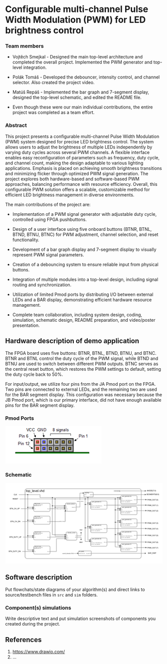 # Configurable multi-channel Pulse Width Modulation (PWM) for LED brightness control

### Team members

* Vojtěch Smejkal -  Designed the main top-level architecture and completed the overall project. Implemented the PWM generator and top-level integration.
* Polák Tomáš - Developed the debouncer, intensity control, and channel selector. Also created the project video.
* Matúš Repáš - Implemented the bar graph and 7-segment display, designed the top-level schematic, and edited the README file.

* Even though these were our main individual contributions, the entire project was completed as a team effort.

### Abstract

This project presents a configurable multi-channel Pulse Width Modulation (PWM) system designed for precise LED brightness control. The system allows users to adjust the brightness of multiple LEDs independently by varying duty cycles across several PWM channels. A flexible interface enables easy reconfiguration of parameters such as frequency, duty cycle, and channel count, making the design adaptable to various lighting applications. Emphasis is placed on achieving smooth brightness transitions and minimizing flicker through optimized PWM signal generation. The project explores both hardware-based and software-based PWM approaches, balancing performance with resource efficiency. Overall, this configurable PWM solution offers a scalable, customizable method for efficient LED brightness management in diverse environments.

The main contributions of the project are:

* Implementation of a PWM signal generator with adjustable duty cycle, controlled using FPGA pushbuttons.

* Design of a user interface using five onboard buttons (BTNR, BTNL, BTND, BTNU, BTNC) for PWM adjustment, channel selection, and reset functionality.

* Development of a bar graph display and 7-segment display to visually represent PWM signal parameters.

* Creation of a debouncing system to ensure reliable input from physical buttons.

* Integration of multiple modules into a top-level design, including signal routing and synchronization.

* Utilization of limited Pmod ports by distributing I/O between external LEDs and a BAR display, demonstrating efficient hardware resource management.

* Complete team collaboration, including system design, coding, simulation, schematic design, README preparation, and video/poster presentation.




## Hardware description of demo application
The FPGA board uses five buttons: BTNR, BTNL, BTND, BTNU, and BTNC. BTNR and BTNL control the duty cycle of the PWM signal, while BTND and BTNU are used to switch between different PWM outputs. BTNC serves as the central reset button, which restores the PWM settings to default, setting the duty cycle back to 50%.

For input/output, we utilize four pins from the JA Pmod port on the FPGA. Two pins are connected to external LEDs, and the remaining two are used for the BAR segment display. This configuration was necessary because the JB Pmod port, which is our primary interface, did not have enough available pins for the BAR segment display.

### Pmod Ports
![pmod](imgs/Pmod_pinout.png)

### Schematic
![schema](imgs/schema_toplevel.png)

## Software description

Put flowchats/state diagrams of your algorithm(s) and direct links to source/testbench files in `src` and `sim` folders.

### Component(s) simulations

Write descriptive text and put simulation screenshots of components you created during the project.

## References

1. https://www.drawio.com/
2. ...
